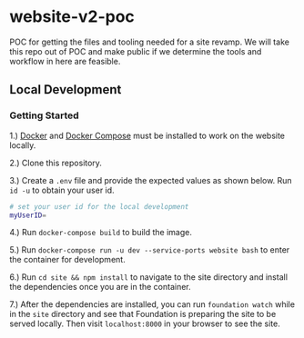 # website-v2-poc
POC for getting the files and tooling needed for a site revamp. We will take this repo out of POC and make public if we determine the tools and workflow in here are feasible.

## Local Development

### Getting Started

1.) [Docker](https://www.docker.com/) and [Docker Compose](https://docs.docker.com/compose/) must be installed to work on the website locally.

2.) Clone this repository.

3.) Create a `.env` file and provide the expected values as shown below. Run `id -u` to obtain your user id.

```bash
# set your user id for the local development
myUserID=
```

4.) Run `docker-compose build` to build the image.

5.) Run `docker-compose run -u dev --service-ports website bash` to enter the container for development.

6.) Run `cd site && npm install` to navigate to the site directory and install the dependencies once you are
in the container.

7.) After the dependencies are installed, you can run `foundation watch` while in the `site` directory
and see that Foundation is preparing the site to be served locally. Then visit `localhost:8000` in your browser
to see the site.
